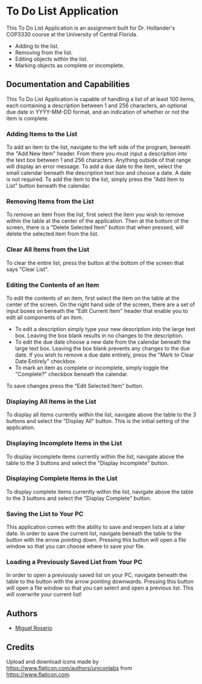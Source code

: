 
# To Do List Application

This To Do List Application is an assignment built for Dr. Hollander's COP3330 course at 
the University of Central Florida. 
 * Adding to the list.
 * Removing from the list.
 * Editing objects within the list.
 * Marking objects as complete or incomplete.

## Documentation and Capabilities

This To Do List Application is capable of handling a list of at least 100 items, 
each containing a description between 1 and 256 characters, an optional due date in 
YYYY-MM-DD format, and an indication of whether or not the item is complete.

### Adding Items to the List

To add an item to the list, navigate to the left side of the program, beneath the "Add
New Item" header. From there you must input a description into the text box between 1 and 
256 characters. Anything outside of that range will display an error message. To add a due 
date to the item, select the small calendar beneath the description text box and choose a
date. A date is not required. To add the item to the list, simply press the "Add Item to List"
button beneath the calendar.

### Removing Items from the List

To remove an item from the list, first select the item you wish to remove within the table
at the center of the application. Then at the bottom of the screen, there is a "Delete 
Selected Item" button that when pressed, will delete the selected item from the list.

### Clear All Items from the List

To clear the entire list, press the button at the bottom of the screen that says "Clear List".

### Editing the Contents of an Item

To edit the contents of an item, first select the item on the table at the center of the 
screen. On the right hand side of the screen, there are a set of input boxes on beneath 
the "Edit Current Item" header that enable you to edit all components of an item.

* To edit a description simply type your new description into the large text box. Leaving the box blank results in no changes to the description.
* To edit the due date choose a new date from the calendar beneath the large text box. Leaving the box blank prevents any changes to the due date. If you wish to remove a due date entirely, press the "Mark to Clear Date Entirely" checkbox.
* To mark an item as complete or incomplete, simply toggle the "Complete?" checkbox beneath the calendar.

To save changes press the "Edit Selected Item" button.

### Displaying All Items in the List

To display all items currently within the list, navigate above the table to the 3 buttons
and select the "Display All" button. This is the initial setting of the application.

### Displaying Incomplete Items in the List

To display incomplete items currently within the list, navigate above the table to the 3 buttons
and select the "Display Incomplete" button.

### Displaying Complete Items in the List

To display complete items currently within the list, navigate above the table to the 3 buttons
and select the "Display Complete" button.

### Saving the List to Your PC

This application comes with the ability to save and reopen lists at a later date. In order 
to save the current list, navigate beneath the table to the button with the arrow pointing 
down. Pressing this button will open a file window so that you can choose where to save your 
file.

### Loading a Previously Saved List from Your PC

In order to open a previously saved list on your PC, navigate beneath the table to the button 
with the arrow pointing downwards. Pressing this button will open a file window so that you
can select and open a previous list. This will overwrite your current list!


## Authors

- [Miguel Rosario](https://github.com/MRosario530)


## Credits

Upload and download icons made by https://www.flaticon.com/authors/uniconlabs from 
https://www.flaticon.com.